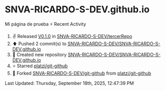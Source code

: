 # SNVA-RICARDO-S-DEV.github.io
Mi página de prueba
⚡ Recent Activity

<!--RECENT_ACTIVITY:start-->
1. ✌️ Released [V0.1.0](https://github.com/SNVA-RICARDO-S-DEV/tercerRepo/releases/tag/V0.1.0) in [SNVA-RICARDO-S-DEV/tercerRepo](https://github.com/SNVA-RICARDO-S-DEV/tercerRepo)<br>
2. ⬆️ Pushed 2 commit(s) to [SNVA-RICARDO-S-DEV/SNVA-RICARDO-S-DEV.github.io](https://github.com/SNVA-RICARDO-S-DEV/SNVA-RICARDO-S-DEV.github.io)<br>
3. 📔 Created new repository [SNVA-RICARDO-S-DEV/SNVA-RICARDO-S-DEV.github.io](https://github.com/SNVA-RICARDO-S-DEV/SNVA-RICARDO-S-DEV.github.io)<br>
4. ⭐ Starred [platzi/git-github](https://github.com/platzi/git-github)<br>
5. 🔱 Forked [SNVA-RICARDO-S-DEV/git-github](https://github.com/SNVA-RICARDO-S-DEV/git-github) from [platzi/git-github](https://github.com/platzi/git-github)<br>
<!--RECENT_ACTIVITY:end-->

<!--RECENT_ACTIVITY:last_update-->
Last Updated: Thursday, September 18th, 2025, 12:47:39 PM
<!--RECENT_ACTIVITY:last_update_end-->

